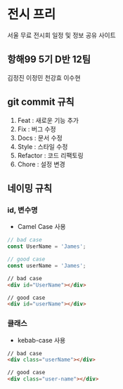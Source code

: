 # 전시 프리

서울 무료 전시회 일정 및 정보 공유 사이트

## 항해99 5기 D반 12팀

김정진
이정민
천강효
이수현

## git commit 규칙

1. Feat : 새로운 기능 추가
2. Fix : 버그 수정
3. Docs : 문서 수정
4. Style : 스타일 수정
5. Refactor : 코드 리팩토링
6. Chore : 설정 변경

## 네이밍 규칙

### id, 변수명

- Camel Case 사용

```js
// bad case
const UserName = 'James';

// good case
const userName = 'James';
```

```html
// bad case
<div id="UserName"></div>

// good case
<div id="userName"></div>
```

### 클래스

- kebab-case 사용

```html
// bad case
<div class="userName"></div>

// good case
<div class="user-name"></div>
```
